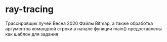 # ray-tracing
 Трассировщик лучей
 Весна 2020
 Файлы Bitmap, а также обработка аргументов командной строки в начале функции main() предоставлены как шаблон для задания
